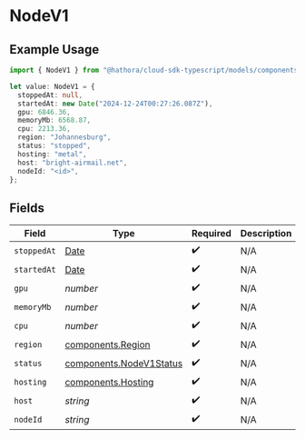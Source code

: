 # NodeV1

## Example Usage

```typescript
import { NodeV1 } from "@hathora/cloud-sdk-typescript/models/components";

let value: NodeV1 = {
  stoppedAt: null,
  startedAt: new Date("2024-12-24T00:27:26.087Z"),
  gpu: 6846.36,
  memoryMb: 6568.87,
  cpu: 2213.36,
  region: "Johannesburg",
  status: "stopped",
  hosting: "metal",
  host: "bright-airmail.net",
  nodeId: "<id>",
};
```

## Fields

| Field                                                                                         | Type                                                                                          | Required                                                                                      | Description                                                                                   |
| --------------------------------------------------------------------------------------------- | --------------------------------------------------------------------------------------------- | --------------------------------------------------------------------------------------------- | --------------------------------------------------------------------------------------------- |
| `stoppedAt`                                                                                   | [Date](https://developer.mozilla.org/en-US/docs/Web/JavaScript/Reference/Global_Objects/Date) | :heavy_check_mark:                                                                            | N/A                                                                                           |
| `startedAt`                                                                                   | [Date](https://developer.mozilla.org/en-US/docs/Web/JavaScript/Reference/Global_Objects/Date) | :heavy_check_mark:                                                                            | N/A                                                                                           |
| `gpu`                                                                                         | *number*                                                                                      | :heavy_check_mark:                                                                            | N/A                                                                                           |
| `memoryMb`                                                                                    | *number*                                                                                      | :heavy_check_mark:                                                                            | N/A                                                                                           |
| `cpu`                                                                                         | *number*                                                                                      | :heavy_check_mark:                                                                            | N/A                                                                                           |
| `region`                                                                                      | [components.Region](../../models/components/region.md)                                        | :heavy_check_mark:                                                                            | N/A                                                                                           |
| `status`                                                                                      | [components.NodeV1Status](../../models/components/nodev1status.md)                            | :heavy_check_mark:                                                                            | N/A                                                                                           |
| `hosting`                                                                                     | [components.Hosting](../../models/components/hosting.md)                                      | :heavy_check_mark:                                                                            | N/A                                                                                           |
| `host`                                                                                        | *string*                                                                                      | :heavy_check_mark:                                                                            | N/A                                                                                           |
| `nodeId`                                                                                      | *string*                                                                                      | :heavy_check_mark:                                                                            | N/A                                                                                           |
